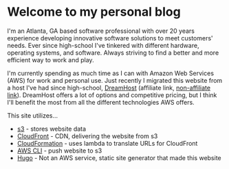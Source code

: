 # Welcome to my personal blog
I'm an Atlanta, GA based software professional with over 20 years experience developing innovative software solutions to meet customers' needs.  Ever since high-school I've tinkered with different hardware, operating systems, and software.  Always striving to find a better and more efficient way to work and play.  

I'm currently spending as much time as I can with Amazon Web Services (AWS) for work and personal use.  Just recently I migrated this website from a host I've had since high-school, [DreamHost](https://www.dreamhost.com/r.cgi?89813) (affiliate link, [non-affiliate link](https://www.dreamhost.com/)).  DreamHost offers a lot of options and competitive pricing, but I think I'll benefit the most from all the different technologies AWS offers.  

This site utilizes...
* [s3](https://aws.amazon.com/s3/) - stores website data
* [CloudFront](https://aws.amazon.com/cloudfront/) - CDN, delivering the website from s3
* [CloudFormation](https://aws.amazon.com/cloudformation/) - uses lambda to translate URLs for CloudFront
* [AWS CLI](https://aws.amazon.com/cli/) - push website to s3
* [Hugo](https://gohugo.io/) - Not an AWS service, static site generator that made this website

